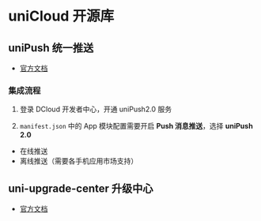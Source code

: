 # uniCloud 开源库

## uniPush 统一推送

- [官方文档](https://uniapp.dcloud.net.cn/unipush-v2.html)

### 集成流程

1. 登录 DCloud 开发者中心，开通 uniPush2.0 服务

2. `manifest.json` 中的 App 模块配置需要开启 **Push 消息推送**，选择 **uniPush 2.0**

- 在线推送
- 离线推送（需要各手机应用市场支持）

## uni-upgrade-center 升级中心

- [官方文档](https://doc.dcloud.net.cn/uniCloud/upgrade-center.html)
